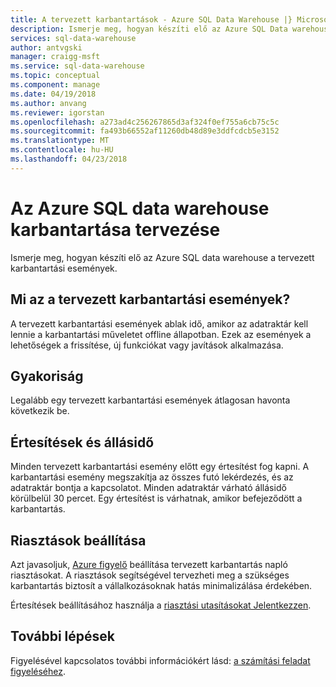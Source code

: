 ```yaml
---
title: A tervezett karbantartások - Azure SQL Data Warehouse |} Microsoft Docs
description: Ismerje meg, hogyan készíti elő az Azure SQL Data warehouse tervezett karbantartási események.
services: sql-data-warehouse
author: antvgski
manager: craigg-msft
ms.service: sql-data-warehouse
ms.topic: conceptual
ms.component: manage
ms.date: 04/19/2018
ms.author: anvang
ms.reviewer: igorstan
ms.openlocfilehash: a273ad4c256267865d3af324f0ef755a6cb75c5c
ms.sourcegitcommit: fa493b66552af11260db48d89e3ddfcdcb5e3152
ms.translationtype: MT
ms.contentlocale: hu-HU
ms.lasthandoff: 04/23/2018
---
```

# <a name="planning-for-maintenance-on-your-azure-sql-data-warehouse"></a>Az Azure SQL data warehouse karbantartása tervezése

Ismerje meg, hogyan készíti elő az Azure SQL data warehouse a tervezett karbantartási események.

## <a name="what-is-a-planned-maintenance-event"></a>Mi az a tervezett karbantartási események?
A tervezett karbantartási események ablak idő, amikor az adatraktár kell lennie a karbantartási műveletet offline állapotban. Ezek az események a lehetőségek a frissítése, új funkciókat vagy javítások alkalmazása. 

## <a name="frequency"></a>Gyakoriság
Legalább egy tervezett karbantartási események átlagosan havonta következik be. 

## <a name="notifications-and-downtime"></a>Értesítések és állásidő
Minden tervezett karbantartási esemény előtt egy értesítést fog kapni. A karbantartási esemény megszakítja az összes futó lekérdezés, és az adatraktár bontja a kapcsolatot. Minden adatraktár várható állásidő körülbelül 30 percet. Egy értesítést is várhatnak, amikor befejeződött a karbantartás. 

## <a name="setting-up-alerts"></a>Riasztások beállítása

Azt javasoljuk, [Azure figyelő](../monitoring-and-diagnostics/monitoring-activity-log-alerts-on-service-notifications.md) beállítása tervezett karbantartás napló riasztásokat. A riasztások segítségével tervezheti meg a szükséges karbantartás biztosít a vállalkozásoknak hatás minimalizálása érdekében. 

Értesítések beállításához használja a [riasztási utasításokat Jelentkezzen](../monitoring-and-diagnostics/monitoring-activity-log-alerts-on-service-notifications.md). 

## <a name="next-steps"></a>További lépések
Figyelésével kapcsolatos további információkért lásd: [a számítási feladat figyeléséhez](sql-data-warehouse-manage-monitor.md).
